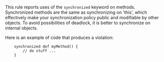 
This rule reports uses of the `synchronized` keyword on methods. Synchronized methods
are the same as synchronizing on 'this', which effectively make your synchronization policy
public and modifiable by other objects. To avoid possibilities of deadlock, it is better to
synchronize on internal objects.

Here is an example of code that produces a violation:

```
    synchronized def myMethod() {
        // do stuff ...
    }
```

